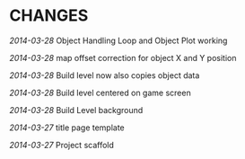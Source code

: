 CHANGES
=======

*2014-03-28*  Object Handling Loop and Object Plot working

*2014-03-28*  map offset correction for object X and Y position

*2014-03-28*  Build level now also copies object data

*2014-03-28*  Build level centered on game screen

*2014-03-28*  Build Level background

*2014-03-27*  title page template

*2014-03-27*  Project scaffold

